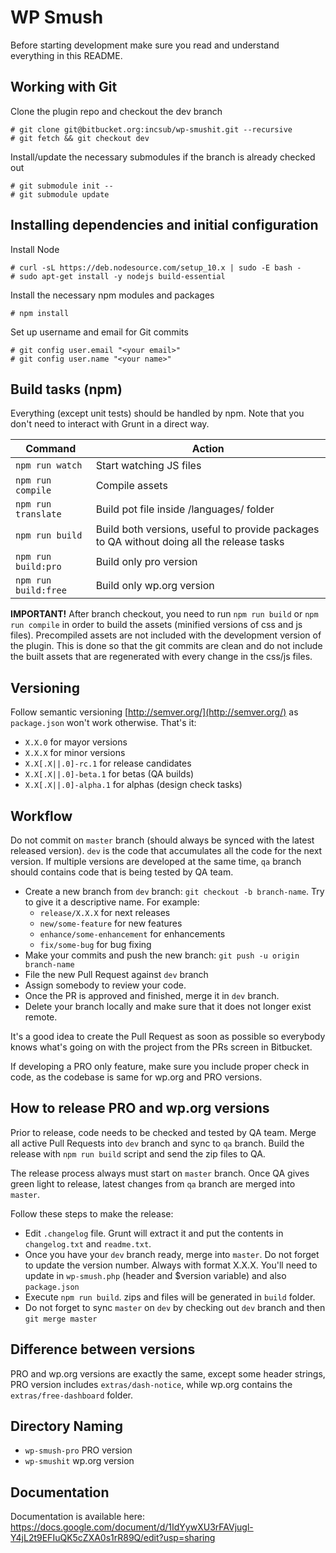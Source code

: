 # WP Smush

Before starting development make sure you read and understand everything in this README.

## Working with Git

Clone the plugin repo and checkout the dev branch

```
# git clone git@bitbucket.org:incsub/wp-smushit.git --recursive
# git fetch && git checkout dev
```

Install/update the necessary submodules if the branch is already checked out

```
# git submodule init --
# git submodule update  
```

## Installing dependencies and initial configuration

Install Node
```
# curl -sL https://deb.nodesource.com/setup_10.x | sudo -E bash -
# sudo apt-get install -y nodejs build-essential
```

Install the necessary npm modules and packages
```
# npm install
``` 

Set up username and email for Git commits
```
# git config user.email "<your email>"
# git config user.name "<your name>"
```

## Build tasks (npm)

Everything (except unit tests) should be handled by npm. Note that you don't need to interact with Grunt in a direct way.

Command | Action
------- | ------
`npm run watch` | Start watching JS files
`npm run compile` | Compile assets
`npm run translate` | Build pot file inside /languages/ folder
`npm run build` | Build both versions, useful to provide packages to QA without doing all the release tasks
`npm run build:pro` | Build only pro version
`npm run build:free` | Build only wp.org version

**IMPORTANT!** After branch checkout, you need to run `npm run build` or `npm run compile` in order to build the assets
(minified versions of css and js files). Precompiled assets are not included with the development version of the plugin.
This is done so that the git commits are clean and do not include the built assets that are regenerated with every
change in the css/js files.

## Versioning

Follow semantic versioning [http://semver.org/](http://semver.org/) as `package.json` won't work otherwise. That's it:

- `X.X.0` for mayor versions
- `X.X.X` for minor versions
- `X.X[.X||.0]-rc.1` for release candidates
- `X.X[.X||.0]-beta.1` for betas (QA builds)
- `X.X[.X||.0]-alpha.1` for alphas (design check tasks)

## Workflow

Do not commit on `master` branch (should always be synced with the latest released version). `dev` is the code
that accumulates all the code for the next version. If multiple versions are developed at the same time, `qa` branch
should contains code that is being tested by QA team.

- Create a new branch from `dev` branch: `git checkout -b branch-name`. Try to give it a descriptive name. For example:
    * `release/X.X.X` for next releases
    * `new/some-feature` for new features
    * `enhance/some-enhancement` for enhancements
    * `fix/some-bug` for bug fixing
- Make your commits and push the new branch: `git push -u origin branch-name`
- File the new Pull Request against `dev` branch
- Assign somebody to review your code.
- Once the PR is approved and finished, merge it in `dev` branch.
- Delete your branch locally and make sure that it does not longer exist remote.

It's a good idea to create the Pull Request as soon as possible so everybody knows what's going on with the project
from the PRs screen in Bitbucket.

If developing a PRO only feature, make sure you include proper check in code, as the codebase is same for wp.org and PRO versions.

## How to release PRO and wp.org versions

Prior to release, code needs to be checked and tested by QA team. Merge all active Pull Requests into `dev` branch and
sync to `qa` branch. Build the release with `npm run build` script and send the zip files to QA.

The release process always must start on `master` branch. Once QA gives green light to release, latest changes from `qa`
branch are merged into `master`.

Follow these steps to make the release:

* Edit `.changelog` file. Grunt will extract it and put the contents in `changelog.txt` and `readme.txt`.
* Once you have your `dev` branch ready, merge into `master`. Do not forget to update the version number. Always with
format X.X.X. You'll need to update in `wp-smush.php` (header and $version variable) and also `package.json`
* Execute `npm run build`. zips and files will be generated in `build` folder.
* Do not forget to sync `master` on `dev` by checking out `dev` branch and then `git merge master`

## Difference between versions

PRO and wp.org versions are exactly the same, except some header strings, PRO version includes `extras/dash-notice`,
while wp.org contains the `extras/free-dashboard` folder.

## Directory Naming

* `wp-smush-pro` PRO version
* `wp-smushit` wp.org version

## Documentation ##
Documentation is available here:
https://docs.google.com/document/d/1IdYywXU3rFAVjugl-Y4jL2t9EFIuQK5cZXA0s1rR89Q/edit?usp=sharing
